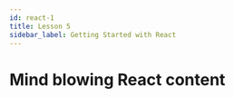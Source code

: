 ```yaml
---
id: react-1
title: Lesson 5
sidebar_label: Getting Started with React
---
```

# Mind blowing React content